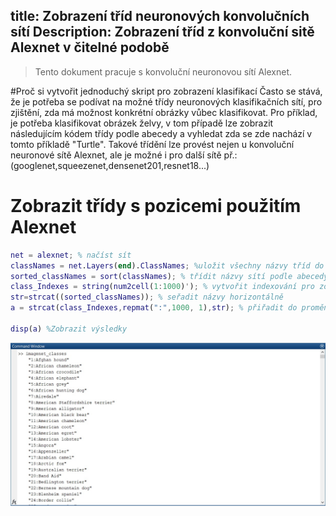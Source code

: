 title: Zobrazení tříd neuronových konvolučních sítí
Description: Zobrazení tříd z konvoluční sitě Alexnet v čitelné podobě
---
>Tento dokument pracuje s konvoluční neuronovou sítí Alexnet.

#Proč si vytvořit jednoduchý skript pro zobrazení klasifikací
Často se stává, že je potřeba se podívat na možné třídy neuronových klasifikačních sítí, pro zjištění, zda má možnost konkrétní obrázky vůbec klasifikovat. Pro příklad, je potřeba klasifikovat obrázek želvy, v tom případě lze zobrazit následujícím kódem třídy podle abecedy a vyhledat zda se zde nachází v tomto příkladě "Turtle". Takové třídění lze provést nejen u konvoluční neuronové sítě Alexnet, ale je možné i pro další sítě př.:(googlenet,squeezenet,densenet201,resnet18...)


# Zobrazit třídy s pozicemi použitím Alexnet

```matlab
net = alexnet; % načíst sít
classNames = net.Layers(end).ClassNames; %uložit všechny názvy tříd do proměnné
sorted_classNames = sort(classNames); % třídit názvy sítí podle abecedy
class_Indexes = string(num2cell(1:1000)'); % vytvořit indexování pro zobrazení podle abecedy
str=strcat((sorted_classNames)); % seřadit názvy horizontálně
a = strcat(class_Indexes,repmat(":",1000, 1),str); % přiřadit do proměnné názvy tříd a očíslovat je

disp(a) %Zobrazit výsledky
```
![](../media/2018-12-2-20-24-0.jpg)
